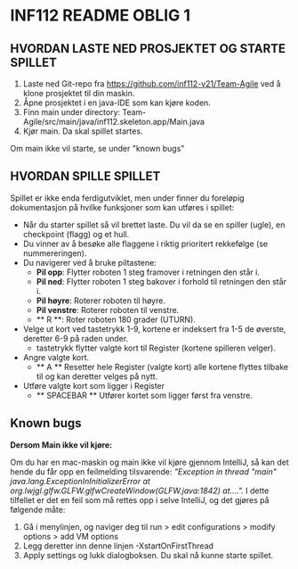 # INF112 README OBLIG 1

## HVORDAN LASTE NED PROSJEKTET OG STARTE SPILLET
1. Laste ned Git-repo fra https://github.com/inf112-v21/Team-Agile ved å klone prosjektet til din maskin. 
2. Åpne prosjektet i en java-IDE som kan kjøre koden. 
3. Finn main under directory: Team-Agile/src/main/java/inf112.skeleton.app/Main.java
4. Kjør main. Da skal spillet startes. 

Om main ikke vil starte, se under "known bugs"



## HVORDAN SPILLE SPILLET
Spillet er ikke enda ferdigutviklet, men under finner du foreløpig dokumentasjon på hvilke funksjoner som kan utføres i spillet:

* Når du starter spillet så vil brettet laste. Du vil da se en spiller (ugle), en checkpoint (flagg) og et hull.
* Du vinner av å besøke alle flaggene i riktig prioritert rekkefølge (se nummereringen).
* Du navigerer ved å bruke piltastene: 
    * **Pil opp**: Flytter roboten 1 steg framover i retningen den står i.
    * **Pil ned**: Flytter roboten 1 steg bakover i forhold til retningen den står i.
    * **Pil høyre**: Roterer roboten til høyre.
    * **Pil venstre**: Roterer roboten til venstre.
    * ** R **: Roter roboten 180 grader (UTURN).
* Velge ut kort ved tastetrykk 1-9, kortene er indeksert fra 1-5 de øverste, deretter 6-9 på raden under.
    * tastetrykk flytter valgte kort til Register (kortene spilleren velger).
* Angre valgte kort.
    * ** A ** Resetter hele Register (valgte kort) alle kortene flyttes tilbake til og kan deretter velges på nytt.
* Utføre valgte kort som ligger i Register
    * ** SPACEBAR ** Utfører kortet som ligger først fra venstre.

## Known bugs
**Dersom Main ikke vil kjøre:**

Om du har en mac-maskin og main ikke vil kjøre gjennom IntelliJ, så kan det hende du får opp en feilmelding tilsvarende: _"Exception in thread "main" java.lang.ExceptionInInitializerError
at org.lwjgl.glfw.GLFW.glfwCreateWindow(GLFW.java:1842)
at...."._ I dette tilfellet er det en feil som må rettes opp i selve IntelliJ, og det gjøres på følgende måte:
1. Gå i menylinjen, og naviger deg til run > edit configurations > modify options > add VM options
2. Legg deretter  inn denne linjen -XstartOnFirstThread
3. Apply settings og lukk dialogboksen. Du skal nå kunne starte spillet. 



